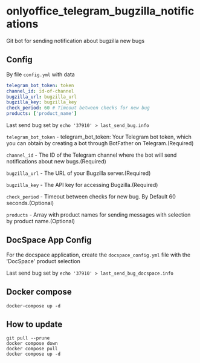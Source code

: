 # onlyoffice_telegram_bugzilla_notifications

Git bot for sending notification about bugzilla new bugs

## Config

By file `config.yml` with data

```yaml
telegram_bot_token: token
channel_id: id-of-channel
bugzilla_url: bugzilla_url
bugzilla_key: bugzilla_key
check_period: 60 # Timeout between checks for new bug
products: ['product_name']
```

Last send bug set by
`echo '37910' > last_send_bug.info`

`telegram_bot_token` - telegram_bot_token: Your Telegram bot token,
which you can obtain by creating a bot through BotFather on Telegram.(Required)

`channel_id` - The ID of the Telegram channel where the bot will
send notifications about new bugs.(Required)

`bugzilla_url` - The URL of your Bugzilla server.(Required)

`bugzilla_key` - The API key for accessing Bugzilla.(Required)

`check_period` - Timeout between checks for new bug.
By Default 60 seconds.(Optional)

`products` - Array with product names for sending
messages with selection by product name.(Optional)

## DocSpace App Config

For the docspace application, create the `docspace_config.yml`
file with the 'DocSpace' product selection

Last send bug set by
`echo '37910' > last_send_bug_docspace.info`

## Docker compose

```shell script
docker-compose up -d
```

## How to update

```shell script
git pull --prune
docker compose down
docker compose pull
docker compose up -d
```

